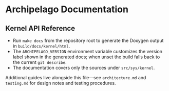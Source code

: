 # Archipelago Documentation

## Kernel API Reference
- Run `make docs` from the repository root to generate the Doxygen output in `build/docs/kernel/html`.
- The `ARCHIPELAGO_VERSION` environment variable customizes the version label shown in the generated docs; when unset the build falls back to the current `git describe`.
- The documentation covers only the sources under `src/sys/kernel`.

Additional guides live alongside this file—see `architecture.md` and `testing.md` for design notes and testing procedures.
